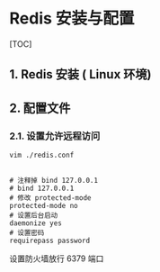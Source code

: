 # Redis 安装与配置

[TOC]

## 1. Redis 安装 ( Linux 环境)

## 2. 配置文件

### 2.1. 设置允许远程访问

```shell
vim ./redis.conf


```

```
# 注释掉 bind 127.0.0.1
# bind 127.0.0.1
# 修改 protected-mode
protected-mode no
# 设置后台启动 
daemonize yes
# 设置密码
requirepass password
```

设置防火墙放行 6379 端口
